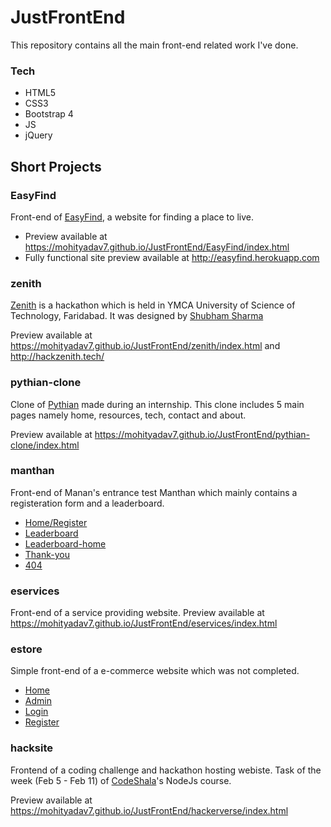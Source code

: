# JustFrontEnd
This repository contains all the main front-end related work I've done.

### Tech
* HTML5
* CSS3
* Bootstrap 4
* JS
* jQuery

## Short Projects
### EasyFind
Front-end of [EasyFind](http://easyfind.herokuapp.com/), a website for finding a place to live.

* Preview available at https://mohityadav7.github.io/JustFrontEnd/EasyFind/index.html
* Fully functional site preview available at http://easyfind.herokuapp.com


### zenith
[Zenith](http://hackzenith.tech/) is a hackathon which is held in YMCA University of Science of Technology, Faridabad. It was designed by [Shubham Sharma](https://github.com/shubham0008)

Preview available at https://mohityadav7.github.io/JustFrontEnd/zenith/index.html and http://hackzenith.tech/

### pythian-clone
Clone of [Pythian](https://pythian.com/) made during an internship.
This clone includes 5 main pages namely home, resources, tech, contact and about.

Preview available at https://mohityadav7.github.io/JustFrontEnd/pythian-clone/index.html

### manthan
Front-end of Manan's entrance test Manthan which mainly contains a registeration form and a leaderboard.
* [Home/Register](https://mohityadav7.github.io/JustFrontEnd/manthan/manthan.html)
* [Leaderboard](https://mohityadav7.github.io/JustFrontEnd/manthan/leaderboard.html)
* [Leaderboard-home](https://mohityadav7.github.io/JustFrontEnd/manthan/leaderboard-home.html)
* [Thank-you](https://mohityadav7.github.io/JustFrontEnd/manthan/thank-you.html)
* [404](https://mohityadav7.github.io/JustFrontEnd/manthan/404.html)

### eservices
Front-end of a service providing website.
Preview available at https://mohityadav7.github.io/JustFrontEnd/eservices/index.html

### estore
Simple front-end of a e-commerce website which was not completed.
* [Home](https://mohityadav7.github.io/JustFrontEnd/estore/index.html)
* [Admin](https://mohityadav7.github.io/JustFrontEnd/estore/admin.html)
* [Login](https://mohityadav7.github.io/JustFrontEnd/estore/login.html)
* [Register](https://mohityadav7.github.io/JustFrontEnd/estore/register.html)

### hacksite
Frontend of a coding challenge and hackathon hosting webiste.
Task of the week (Feb 5 - Feb 11) of [CodeShala](http://codeshala.org)'s NodeJs course.

Preview available at https://mohityadav7.github.io/JustFrontEnd/hackerverse/index.html